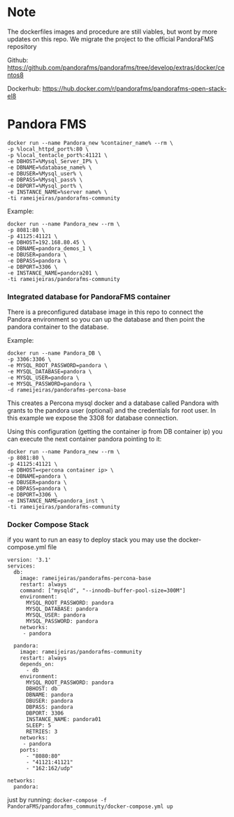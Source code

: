 # Note

The dockerfiles images and procedure are still viables, but wont by more updates on this repo. We migrate the project to the official PandoraFMS repository 

Github: https://github.com/pandorafms/pandorafms/tree/develop/extras/docker/centos8


Dockerhub: https://hub.docker.com/r/pandorafms/pandorafms-open-stack-el8


# Pandora FMS

```
docker run --name Pandora_new %container_name% --rm \
-p %local_httpd_port%:80 \
-p %local_tentacle_port%:41121 \
-e DBHOST=%Mysql_Server_IP% \
-e DBNAME=%database_name% \
-e DBUSER=%Mysql_user% \
-e DBPASS=%Mysql_pass% \
-e DBPORT=%Mysql_port% \
-e INSTANCE_NAME=%server name% \
-ti rameijeiras/pandorafms-community
```
Example:
```
docker run --name Pandora_new --rm \
-p 8081:80 \
-p 41125:41121 \
-e DBHOST=192.168.80.45 \
-e DBNAME=pandora_demos_1 \
-e DBUSER=pandora \
-e DBPASS=pandora \
-e DBPORT=3306 \
-e INSTANCE_NAME=pandora201 \
-ti rameijeiras/pandorafms-community
```

### Integrated database for PandoraFMS container
There is a preconfigured database image in this repo to connect the Pandora environment  so you can up the database and then point the pandora container to the database.

Example:
```
docker run --name Pandora_DB \
-p 3306:3306 \
-e MYSQL_ROOT_PASSWORD=pandora \
-e MYSQL_DATABASE=pandora \
-e MYSQL_USER=pandora \
-e MYSQL_PASSWORD=pandora \
-d rameijeiras/pandorafms-percona-base
```

This creates a Percona mysql docker and a database called Pandora with grants to the pandora user (optional) and the credentials for root user. 
In this example we expose the 3308 for database connection. 

Using this configuration (getting the container ip from DB container ip) you can execute the next container pandora pointing to it:

```
docker run --name Pandora_new --rm \
-p 8081:80 \
-p 41125:41121 \
-e DBHOST=<percona container ip> \
-e DBNAME=pandora \
-e DBUSER=pandora \
-e DBPASS=pandora \
-e DBPORT=3306 \
-e INSTANCE_NAME=pandora_inst \
-ti rameijeiras/pandorafms-community
```

### Docker Compose Stack

if you want to run an easy to deploy stack you may use the docker-compose.yml file

```
version: '3.1'
services:
  db:
    image: rameijeiras/pandorafms-percona-base
    restart: always
    command: ["mysqld", "--innodb-buffer-pool-size=300M"] 
    environment:
      MYSQL_ROOT_PASSWORD: pandora
      MYSQL_DATABASE: pandora
      MYSQL_USER: pandora
      MYSQL_PASSWORD: pandora
    networks:
     - pandora

  pandora:
    image: rameijeiras/pandorafms-community
    restart: always
    depends_on:
      - db
    environment:
      MYSQL_ROOT_PASSWORD: pandora
      DBHOST: db
      DBNAME: pandora
      DBUSER: pandora
      DBPASS: pandora
      DBPORT: 3306
      INSTANCE_NAME: pandora01
      SLEEP: 5
      RETRIES: 3
    networks:
     - pandora
    ports:
      - "8080:80"
      - "41121:41121"
      - "162:162/udp"

networks:
  pandora:
```
just by running: `docker-compose -f PandoraFMS/pandorafms_community/docker-compose.yml up`

